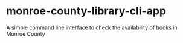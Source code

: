 # monroe-county-library-cli-app
A simple command line interface to check the availability of books in Monroe County
